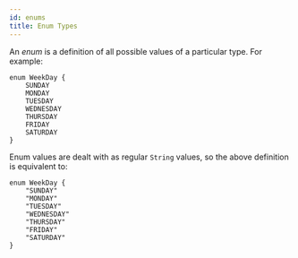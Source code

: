 ```yaml
---
id: enums
title: Enum Types
---
```


An *enum* is a definition of all possible values of a particular type. For example:

```pragma
enum WeekDay {
    SUNDAY
    MONDAY
    TUESDAY
    WEDNESDAY
    THURSDAY
    FRIDAY
    SATURDAY
}
```

Enum values are dealt with as regular `String` values, so the above definition is equivalent to:

```pragma
enum WeekDay {
    "SUNDAY"
    "MONDAY"
    "TUESDAY"
    "WEDNESDAY"
    "THURSDAY"
    "FRIDAY"
    "SATURDAY"
}
```